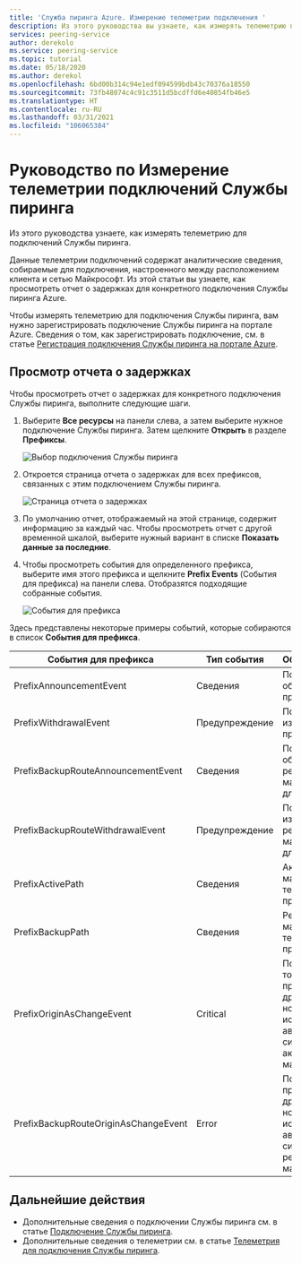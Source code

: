 ```yaml
---
title: 'Служба пиринга Azure. Измерение телеметрии подключения '
description: Из этого руководства вы узнаете, как измерять телеметрию подключения.
services: peering-service
author: derekolo
ms.service: peering-service
ms.topic: tutorial
ms.date: 05/18/2020
ms.author: derekol
ms.openlocfilehash: 6bd00b314c94e1edf094599bdb43c70376a18550
ms.sourcegitcommit: 73fb48074c4c91c3511d5bcdffd6e40854fb46e5
ms.translationtype: HT
ms.contentlocale: ru-RU
ms.lasthandoff: 03/31/2021
ms.locfileid: "106065384"
---
```

# <a name="tutorial-measure-peering-service-connection-telemetry"></a>Руководство по Измерение телеметрии подключений Службы пиринга

 Из этого руководства узнаете, как измерять телеметрию для подключений Службы пиринга.
 
 Данные телеметрии подключений содержат аналитические сведения, собираемые для подключения, настроенного между расположением клиента и сетью Майкрософт. Из этой статьи вы узнаете, как просмотреть отчет о задержках для конкретного подключения Службы пиринга Azure. 

Чтобы измерять телеметрию для подключения Службы пиринга, вам нужно зарегистрировать подключение Службы пиринга на портале Azure. Сведения о том, как зарегистрировать подключение, см. в статье [Регистрация подключения Службы пиринга на портале Azure](azure-portal.md).


## <a name="view-a-latency-report"></a>Просмотр отчета о задержках

Чтобы просмотреть отчет о задержках для конкретного подключения Службы пиринга, выполните следующие шаги.

1. Выберите **Все ресурсы** на панели слева, а затем выберите нужное подключение Службы пиринга. Затем щелкните **Открыть** в разделе **Префиксы**. 

   ![Выбор подключения Службы пиринга](./media/peering-service-measure/peering-service-measure-menu.png)

2. Откроется страница отчета о задержках для всех префиксов, связанных с этим подключением Службы пиринга. 

      ![Страница отчета о задержках](./media/peering-service-measure/peering-service-latency-report.png)

3. По умолчанию отчет, отображаемый на этой странице, содержит информацию за каждый час. Чтобы просмотреть отчет с другой временной шкалой, выберите нужный вариант в списке **Показать данные за последние**. 

4. Чтобы просмотреть события для определенного префикса, выберите имя этого префикса и щелкните **Prefix Events** (События для префикса) на панели слева. Отобразятся подходящие собранные события.


   ![События для префикса](./media/peering-service-measure/peering-service-prefix-event.png)

 Здесь представлены некоторые примеры событий, которые собираются в список **События для префикса**.

| **События для префикса** | **Тип события**|**Обоснование**|
|-----------|---------|---------|
| PrefixAnnouncementEvent |Сведения|Получено объявление префикса|
| PrefixWithdrawalEvent|Предупреждение| Получено изъятие префикса |
| PrefixBackupRouteAnnouncementEvent |Сведения|Получено объявление резервного маршрута для префикса |
| PrefixBackupRouteWithdrawalEvent|Предупреждение|Получено изъятие резервного маршрута для префикса |
| PrefixActivePath |Сведения| Активный маршрут для текущего префикса   |
| PrefixBackupPath | Сведения|Резервный маршрут для текущего префикса   |
| PrefixOriginAsChangeEvent|Critical| Получен точный префикс с другим номером исходной автономной системы (для активного маршрута)| 
| PrefixBackupRouteOriginAsChangeEvent  | Error|Получен префикс с другим номером исходной автономной системы (для резервного маршрута)  |

## <a name="next-steps"></a>Дальнейшие действия

- Дополнительные сведения о подключении Службы пиринга см. в статье [Подключение Службы пиринга](connection.md).
- Дополнительные сведения о телеметрии см. в статье [Телеметрия для подключения Службы пиринга](connection-telemetry.md).